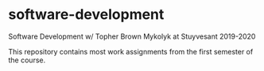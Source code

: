# software-development

Software Development w/ Topher Brown Mykolyk at Stuyvesant 2019-2020

This repository contains most work assignments from the first semester of the course.
